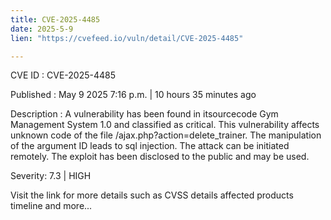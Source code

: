 ```yaml
---
title: CVE-2025-4485
date: 2025-5-9
lien: "https://cvefeed.io/vuln/detail/CVE-2025-4485"

---
```


CVE ID : CVE-2025-4485

Published :  May 9
2025
7:16 p.m. | 10 hours
35 minutes ago

Description : A vulnerability has been found in itsourcecode Gym Management System 1.0 and classified as critical. This vulnerability affects unknown code of the file /ajax.php?action=delete_trainer. The manipulation of the argument ID leads to sql injection. The attack can be initiated remotely. The exploit has been disclosed to the public and may be used.

Severity: 7.3 | HIGH

Visit the link for more details
such as CVSS details
affected products
timeline
and more...
